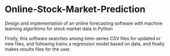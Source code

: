 # Online-Stock-Market-Prediction
Design and implementation of an online forecasting software with machine learning algorithms for stock market data in Python

Firstly, this software searches among time-series CSV files for updated or new files, and following trains a regression model based on data, and finally makes results files for the user.
